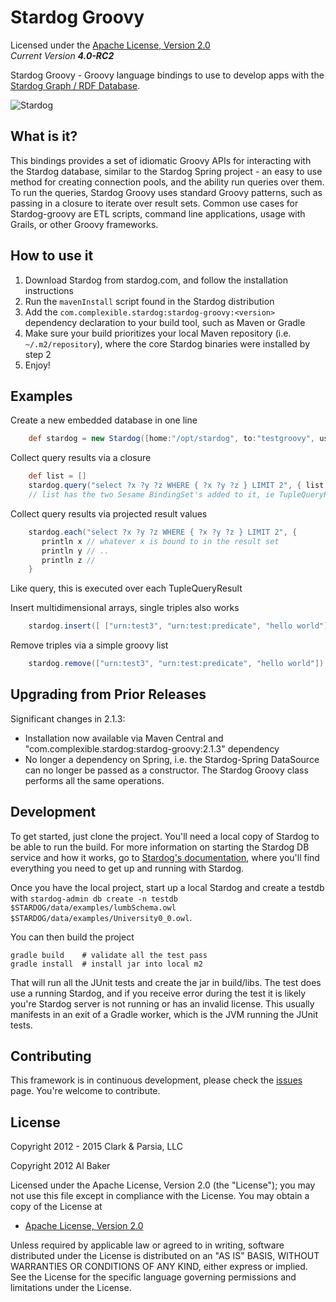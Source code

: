 Stardog Groovy
==========

Licensed under the [Apache License, Version 2.0](http://www.apache.org/licenses/LICENSE-2.0)  
_Current Version **4.0-RC2**_ 

Stardog Groovy - Groovy language bindings to use to develop apps with the [Stardog Graph / RDF Database](http://stardog.com).  

![Stardog](http://stardog.com/img/stardog.png)   

## What is it? ##

This bindings provides a set of idiomatic Groovy APIs for interacting with the Stardog database, similar to the Stardog Spring project - an easy to use method for creating connection pools, and the ability run queries over them. To run the queries, Stardog Groovy uses standard Groovy patterns, such as passing in a closure to iterate over result sets.  Common use cases for Stardog-groovy are ETL scripts, command line applications, usage with Grails, or other Groovy frameworks.   

## How to use it

1. Download Stardog from stardog.com, and follow the installation instructions
2. Run the `mavenInstall` script found in the Stardog distribution
3. Add the `com.complexible.stardog:stardog-groovy:<version>` dependency declaration to your build tool, such as Maven or Gradle
4. Make sure your build prioritizes your local Maven repository (i.e. `~/.m2/repository`), where the core Stardog binaries were installed by step 2
5. Enjoy!


## Examples ##

Create a new embedded database in one line
```groovy
	def stardog = new Stardog([home:"/opt/stardog", to:"testgroovy", username:"admin", password:"admin"])
```

Collect query results via a closure
```groovy
	def list = []
	stardog.query("select ?x ?y ?z WHERE { ?x ?y ?z } LIMIT 2", { list << it } )
	// list has the two Sesame BindingSet's added to it, ie TupleQueryResult.next called per each run on the closure
```

Collect query results via projected result values
```groovy
    stardog.each("select ?x ?y ?z WHERE { ?x ?y ?z } LIMIT 2", {
       println x // whatever x is bound to in the result set
       println y // ..
       println z // 
    }
```

Like query, this is executed over each TupleQueryResult

Insert multidimensional arrays, single triples also works
```groovy
	stardog.insert([ ["urn:test3", "urn:test:predicate", "hello world"], ["urn:test4", "urn:test:predicate", "hello world2"] ])
```

Remove triples via a simple groovy list
```groovy
	stardog.remove(["urn:test3", "urn:test:predicate", "hello world"])
```

## Upgrading from Prior Releases

Significant changes in 2.1.3:

*    Installation now available via Maven Central and "com.complexible.stardog:stardog-groovy:2.1.3" dependency
*    No longer a dependency on Spring, i.e. the Stardog-Spring DataSource can no longer be passed as a constructor.  The Stardog Groovy class performs all the same operations.



## Development ##

To get started, just clone the project. You'll need a local copy of Stardog to be able to run the build. For more information on starting the Stardog DB service and how it works, go to [Stardog's documentation](http://stardog.com/docs/), where you'll find everything you need to get up and running with Stardog.

Once you have the local project, start up a local Stardog and create a testdb with `stardog-admin db create -n testdb $STARDOG/data/examples/lumbSchema.owl $STARDOG/data/examples/University0_0.owl`. 

You can then build the project

    gradle build    # validate all the test pass
    gradle install  # install jar into local m2

That will run all the JUnit tests and create the jar in build/libs.  The test does use a running Stardog, and if you receive error during the test it is likely you're Stardog server is not running or has an invalid license.  This usually manifests in an exit of a Gradle worker, which is the JVM running the JUnit tests. 


## Contributing ##

This framework is in continuous development, please check the [issues](https://github.com/clarkparsia/stardog-groovy/issues) page. You're welcome to contribute.

## License

Copyright 2012 - 2015 Clark & Parsia, LLC

Copyright 2012 Al Baker

Licensed under the Apache License, Version 2.0 (the "License");
you may not use this file except in compliance with the License.
You may obtain a copy of the License at

* [Apache License, Version 2.0](http://www.apache.org/licenses/LICENSE-2.0)  

Unless required by applicable law or agreed to in writing, software
distributed under the License is distributed on an "AS IS" BASIS,
WITHOUT WARRANTIES OR CONDITIONS OF ANY KIND, either express or implied.
See the License for the specific language governing permissions and
limitations under the License.


